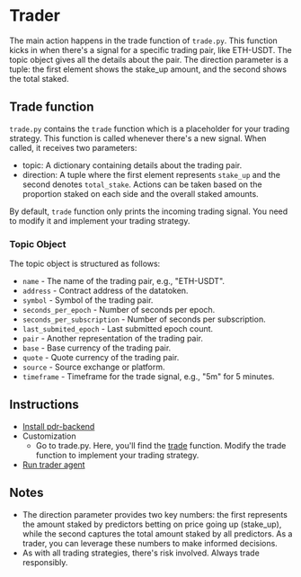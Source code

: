 # Trader

The main action happens in the trade function of `trade.py`. This function kicks in when there's a signal for a specific trading pair, like ETH-USDT. The topic object gives all the details about the pair. The direction parameter is a tuple: the first element shows the stake_up amount, and the second shows the total staked.

## Trade function

`trade.py` contains the `trade` function which is a placeholder for your trading strategy. This function is called whenever there's a new signal. When called, it receives two parameters:

- topic: A dictionary containing details about the trading pair.
- direction: A tuple where the first element represents `stake_up` and the second denotes `total_stake`. Actions can be taken based on the proportion staked on each side and the overall staked amounts.

By default, `trade` function only prints the incoming trading signal. You need to modify it and implement your trading strategy.

### Topic Object

The topic object is structured as follows:

- `name` - The name of the trading pair, e.g., "ETH-USDT".
- `address` - Contract address of the datatoken.
- `symbol` - Symbol of the trading pair.
- `seconds_per_epoch` - Number of seconds per epoch.
- `seconds_per_subscription` - Number of seconds per subscription.
- `last_submited_epoch` - Last submitted epoch count.
- `pair` - Another representation of the trading pair.
- `base` - Base currency of the trading pair.
- `quote` - Quote currency of the trading pair.
- `source` - Source exchange or platform.
- `timeframe` - Timeframe for the trade signal, e.g., "5m" for 5 minutes.

## Instructions

- [Install pdr-backend](../../../READMEs/install.md)
- Customization
    - Go to trade.py. Here, you'll find the [trade](#trade-function) function. Modify the trade function to implement your trading strategy.
- [Run trader agent](../../../READMEs/running-an-agent.md)

## Notes

- The direction parameter provides two key numbers: the first represents the amount staked by predictors betting on price going up (stake_up), while the second captures the total amount staked by all predictors. As a trader, you can leverage these numbers to make informed decisions.
- As with all trading strategies, there's risk involved. Always trade responsibly.
